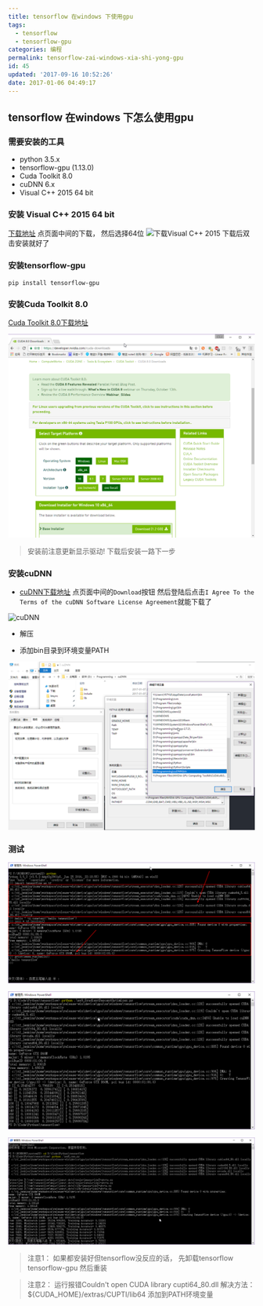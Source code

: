 ```yaml
---
title: tensorflow 在windows 下使用gpu
tags:
  - tensorflow
  - tensorflow-gpu
categories: 编程
permalink: tensorflow-zai-windows-xia-shi-yong-gpu
id: 45
updated: '2017-09-16 10:52:26'
date: 2017-01-06 04:49:17
---
```


## tensorflow 在windows 下怎么使用gpu

### 需要安装的工具
- python 3.5.x
- tensorflow-gpu (1.13.0)
- Cuda Toolkit 8.0
- cuDNN 6.x
- Visual C++ 2015 64 bit

### 安装 Visual C++ 2015 64 bit
[下载地址](https://www.microsoft.com/zh-cn/download/details.aspx?id=48145)
点页面中间的下载， 然后选择64位
![下载Visual C++ 2015](https://dll.ystyle.top/qiniu//201717161118-r.png)
下载后双击安装就好了

### 安装tensorflow-gpu
```shell
pip install tensorflow-gpu
```

### 安装Cuda Toolkit 8.0
[Cuda Toolkit 8.0下载地址](https://developer.nvidia.com/cuda-downloads)

![Cuda Toolkit 8.0](/images/2017/01/chrome_2017-01-07_23-29-28.png)


>安装前注意更新显示驱动! 下载后安装一路下一步

### 安装cuDNN
- [cuDNN下载地址](https://developer.nvidia.com/cudnn) 点页面中间的`Download`按钮 然后登陆后点击`I Agree To the Terms of the cuDNN Software License Agreement`就能下载了

![cuDNN](https://dll.ystyle.top/qiniu//201717271824-W.png)

- 解压

- 添加bin目录到环境变量PATH

![安装cuDNN](/images/2017/01/atom_2017-01-08_00-17-53.png)

### 测试

![测试1](/images/2017/01/powershell_2017-01-07_23-47-28.png)

![测试2](/images/2017/01/powershell_2017-01-08_00-06-02.png)

![测试3](/images/2017/01/powershell_2017-01-08_00-21-34.png)

>注意1： 如果都安装好但tensorflow没反应的话， 先卸载tensorflow tensorflow-gpu 然后重装

>注意2： 运行报错Couldn't open CUDA library cupti64_80.dll 解决方法：${CUDA_HOME}/extras/CUPTI/lib64 添加到PATH环境变量
